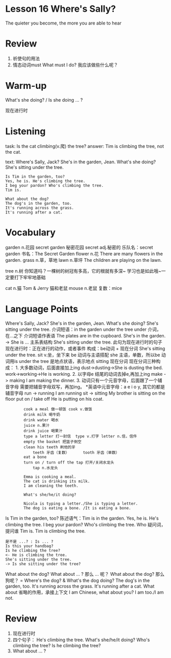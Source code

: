 # Lesson 16 Where's Sally?

The quieter you become, the more you are able to hear

# Review

1. 祈使句的用法
2. 情态动词must
    What must I do? 我应该做些什么呢？

# Warm-up

What's she doing? / Is she doing ... ?

现在进行时

# Listening

task:
    Is the cat climbing(v.爬) the tree?
answer:
    Tim is climbing the tree, not the cat.

text:
    Where's Sally, Jack?
    She's in the garden, Jean.
    What's she doing?
    She's sitting under the tree.

    Is Tim in the garden, too?
    Yes, he is. He's climbing the tree.
    I beg your pardon? Who's climbing the tree.
    Tim is.

    What about the dog?
    The dog's in the garden, too.
    It's running across the grass.
    It's running after a cat.

# Vocabulary

garden n.花园
    secret garden 秘密花园
    secret adj.秘密的
    乐队名：secret garden
    书名：The Secret Garden 
flower n.花
    There are many flowers in the garden.
grass n.草，草地
lawn n.草坪
    The children are playing on the lawn.

tree n.树
    你知道吗？一棵树的树冠有多高，它的根就有多深~
    学习也是如此哦~一定要打下牢牢地基础

cat n.猫
    Tom & Jerry 猫和老鼠
mouse n.老鼠
    复数：mice

# Language Points

Where's Sally, Jack?
She's in the garden, Jean.
What's she doing?
She's sitting under the tree.
    介词短语：in the garden    under the tree
    under 介词，在...之下
    介词短语作表语
        The plates are in the cupboard.
        She's in the garden. -> She is ... 主系表结构
        She's sitting under the tree. 此句为现在进行时的句子
        现在进行时：正在进行的动作，或者事件
        构成：be动词 + 现在分词
            She's sitting under the tree.
            sit v.坐，坐下来
            be 动词与主语搭配
            she 主语，单数，所以be 动词用is
            under the tree 是地点状语，表示地点
            sitting 现在分词
            现在分词三种构成：
                1. 大多数动词，后面直接加上ing
                    dust->dusting->She is dusting the bed.
                    work->working->He is working.
                2. 以字母e 结尾的动词去掉e,再加上ing
                    make -> making
                    I am making the dinner.
                3. 动词只有一个元音字母，后面跟了一个辅音字母
                需要把辅音字母双写，再加ing。 
                *英语中元音字母：a e i o y, 其它的都是辅音字母
                    run -> running
                    I am running
                    sit -> sitting
                    My brother is sitting on the floor
                    put on / take off
                    He is putting on his coat.

            cook a meal 做一顿饭 cook v.做饭
            drink milk 喝牛奶
            drink water 喝水
            juice n.果汁
            drink juice 喝果汁
            type a letter 打一封信  type v.打字 letter n.信，信件
            empty the basket 把篮子倒空
            clean his teeth 刷他的牙 
                teeth 牙齿（复数）      tooth 牙齿（单数）
            eat a bone 
            turn on / turn off the tap 打开/关闭水龙头
                tap n.水龙头
            
            Emma is cooking a meal.
            The cat is drinking its milk.
            I am cleaning the teeth.

            What's she/he/it doing?

            Nicola is typing a letter./She is typing a letter.
            The dog is eating a bone. /It is eating a bone.
Is Tim in the garden, too?
    陈述语气：Tim is in the garden.
Yes, he is. He's climbing the tree.
I beg your pardon? Who's climbing the tree.
    Who 疑问词，提问谁
Tim is.
    Tim is climbing the tree.

    是不是 ...? : Is ... ?
    Is this your handbag?
    Is he climbing the tree?
    <- He is climbing the tree.
    She's sitting under the tree.
    -> Is she sitting under the tree? 

What about the dog?
    What about ... ? 那么 ... 呢？
    What about the dog? 那么狗呢？
    = Where's the dog? & What's the dog doing?
The dog's in the garden, too.
It's running across the grass.
It's running after a cat.
    What about 省略的作用，承接上下文
    I am Chinese, what about you?
    I am too./I am not.

# Review

1. 现在进行时
2. 四个句子：
    He's climbing the tree.
    What's she/he/it doing?
    Who's climbing the tree?
    Is he climbing the tree?
3. What about ... ?